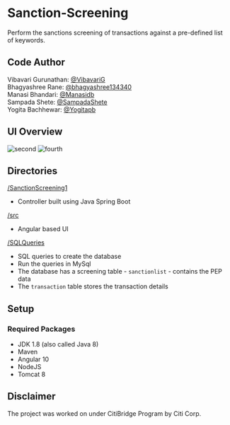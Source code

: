 # Sanction-Screening
Perform the sanctions screening of transactions against a pre-defined list of keywords.

## Code Author
Vibavari Gurunathan: [@VibavariG](https://github.com/VibavariG)<br/>
Bhagyashree Rane: [@bhagyashree134340](https://github.com/bhagyashree134340)<br/>
Manasi Bhandari: [@Manasidb](https://github.com/Manasidb)<br/>
Sampada Shete: [@SampadaShete](https://github.com/SampadaShete)<br/>
Yogita Bachhewar: [@Yogitapb](https://github.com/Yogitapb)<br/>

## UI Overview
![second](https://user-images.githubusercontent.com/42400331/137597784-5c1fe39d-3c7e-4e20-a32c-379b32121316.png)
![fourth](https://user-images.githubusercontent.com/42400331/137597788-d74bdc05-be4c-48a4-8e3c-3792d9b62bb5.png)

## Directories
[/SanctionScreening1](https://github.com/VibavariG/Sanction-Screening/tree/main/SanctionScreening1)
* Controller built using Java Spring Boot

[/src](https://github.com/VibavariG/Sanction-Screening/tree/main/src)
* Angular based UI

[/SQLQueries](https://github.com/VibavariG/Sanction-Screening/blob/main/SQLQueries.txt)
* SQL queries to create the database
* Run the queries in MySql
* The database has a screening table - `sanctionlist` - contains the PEP data
* The `transaction` table stores the transaction details

## Setup
### Required Packages
* JDK 1.8 (also called Java 8)
* Maven
* Angular 10
* NodeJS
* Tomcat 8

## Disclaimer
The project was worked on under CitiBridge Program by Citi Corp. 
